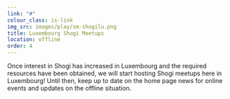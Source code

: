 ```yaml
---
link: "#"
colour_class: is-link
img_src: images/play/sm-shogilu.png
title: Luxembourg Shogi Meetups
location: offline
order: 4
---
```

Once interest in Shogi has increased in Luxembourg and the required resources have been obtained, we will start hosting Shogi meetups here in Luxembourg! Until then, keep up to date on the home page news for online events and updates on the offline situation.